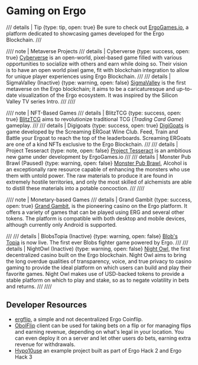 # Gaming on Ergo



/// details | Tip
     {type: tip, open: true}
Be sure to check out [ErgoGames.io](https://ergogames.io), a platform dedicated to showcasing games developed for the Ergo Blockchain.
///




//// note | Metaverse Projects
/// details | Cyberverse
     {type: success, open: true}
[Cyberverse](cyberverse.md) is an open-world, pixel-based game filled with various opportunities to socialize with others and earn while doing so. Their vision is to have an open world pixel game, fit with blockchain integration to allow for unique player experiences using Ergo Blockchain.
///
/// details | SigmaValley (Inactive)
     {type: warning, open: false}
[SigmaValley](sigmavalley.md) is the first metaverse on the Ergo blockchain; it aims to be a caricaturesque and up-to-date visualization of the Ergo ecosystem. It was inspired by the Silicon Valley TV series Intro.
///
////


//// note | NFT-Based Games
/// details | BlitzTCG
     {type: success, open: true}
[BlitzTCG](blitz.md) aims to revolutionize traditional TCG (*Trading Card Game*) gameplay.
///
/// details | Digigoats
     {type: success, open: true}
[DigiGoats](digigoats.md) is game developed by the Screaming ERGoat Wine Club. Feed, Train and Battle your Ergoat to reach the top of the leaderboards. Screaming ERGoats are one of a kind NFTs exclusive to the Ergo Blockchain.
///
/// details | Project Tesseract
     {type: note, open: false}
[Project Tesseract](project-tesseract.md) is an ambitious new game under development by ErgoGames.io
///
/// details | Monster Pub Brawl (Paused)
     {type: warning, open: false}
[Monster Pub Brawl](monsterpub.md), Alcohol is an exceptionally rare resource capable of enhancing the monsters who use them with untold power. The raw materials to produce it are found in extremely hostile territories, and only the most skilled of alchemists are able to distill these materials into a potable concoction.
///
////


//// note | Monetary-based Games
/// details | Grand Gambit
     {type: success, open: true}
[Grand Gambit](grand-gambit.md), is the pioneering casino on the Ergo platform. It offers a variety of games that can be played using ERG and several other tokens. The platform is compatible with both desktop and mobile devices, although currently only Android is supported.

///
/// details | BlobsTopia (Inactive)
     {type: warning, open: false}
[Blob's Topia](blobstopia.md) is now live. The first ever Blobs fighter game powered by Ergo.
///
/// details | NightOwl (Inactive)
     {type: warning, open: false}
[Night Owl](nightowl.md), the first decentralized casino built on the Ergo blockchain. Night Owl aims to bring the long overdue qualities of transparency, voice, and true privacy to casino gaming to provide the ideal platform on which users can build and play their favorite games. Night Owl makes use of USD-backed tokens to provide a stable platform on which to play and stake, so as to negate volatility in bets and returns.
///
////

## Developer Resources

- [ergflip](https://www.ergflip.com/), a simple and not decentralized Ergo Coinflip.
- [ObolFlip](https://github.com/ObolFlip) client can be used for taking bets on a flip or for managing flips and earning revenue, depending on what's legal in your location. You can even deploy it on a server and let other users do bets, earning extra revenue for withdrawals.
- [Hypo10use](https://github.com/hypo10use/quid-games) an example project built as part of Ergo Hack 2 and Ergo Hack 3
